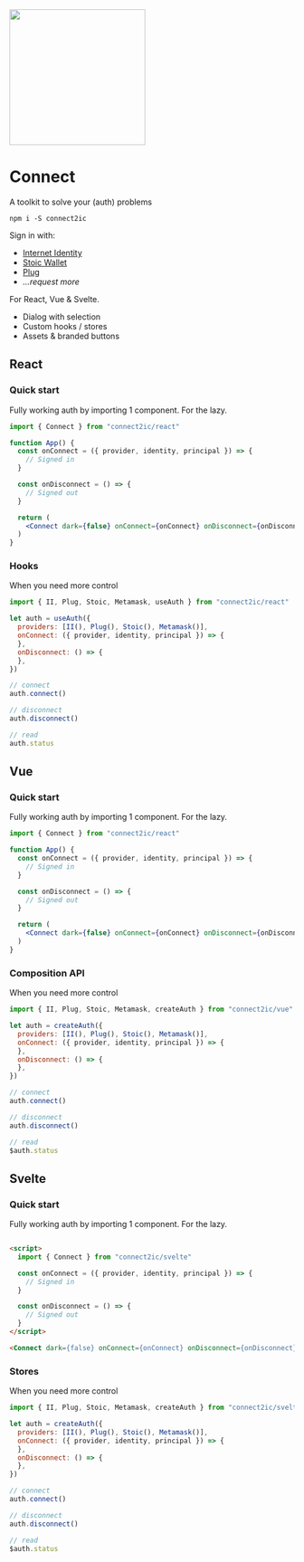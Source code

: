 <img height=240 src="https://i.imgur.com/gjyJF4g.png" />

# Connect

A toolkit to solve your (auth) problems

```
npm i -S connect2ic
```

Sign in with:

- [Internet Identity](https://identity.ic0.app/)
- [Stoic Wallet](https://plugwallet.ooo/)
- [Plug](https://plugwallet.ooo/)
- *...request more*

For React, Vue & Svelte.

- Dialog with selection
- Custom hooks / stores
- Assets & branded buttons

## React

### Quick start
Fully working auth by importing 1 component. For the lazy.
```jsx
import { Connect } from "connect2ic/react"

function App() {
  const onConnect = ({ provider, identity, principal }) => {
    // Signed in
  }

  const onDisconnect = () => {
    // Signed out
  }

  return (
    <Connect dark={false} onConnect={onConnect} onDisconnect={onDisconnect} style={{/* custom styles */ }} />
  )
}
```

### Hooks
When you need more control
```jsx
import { II, Plug, Stoic, Metamask, useAuth } from "connect2ic/react"

let auth = useAuth({
  providers: [II(), Plug(), Stoic(), Metamask()],
  onConnect: ({ provider, identity, principal }) => {
  },
  onDisconnect: () => {
  },
})

// connect
auth.connect()

// disconnect
auth.disconnect()

// read
auth.status
```

## Vue
### Quick start
Fully working auth by importing 1 component. For the lazy.

```jsx
import { Connect } from "connect2ic/react"

function App() {
  const onConnect = ({ provider, identity, principal }) => {
    // Signed in
  }

  const onDisconnect = () => {
    // Signed out
  }

  return (
    <Connect dark={false} onConnect={onConnect} onDisconnect={onDisconnect} style={{/* custom styles */ }} />
  )
}
```

### Composition API
When you need more control
```jsx
import { II, Plug, Stoic, Metamask, createAuth } from "connect2ic/vue"

let auth = createAuth({
  providers: [II(), Plug(), Stoic(), Metamask()],
  onConnect: ({ provider, identity, principal }) => {
  },
  onDisconnect: () => {
  },
})

// connect
auth.connect()

// disconnect
auth.disconnect()

// read
$auth.status
```

## Svelte
### Quick start
Fully working auth by importing 1 component. For the lazy.

```html

<script>
  import { Connect } from "connect2ic/svelte"

  const onConnect = ({ provider, identity, principal }) => {
    // Signed in
  }

  const onDisconnect = () => {
    // Signed out
  }
</script>

<Connect dark={false} onConnect={onConnect} onDisconnect={onDisconnect} style={{/* custom styles */ }} />
```

### Stores
When you need more control
```jsx
import { II, Plug, Stoic, Metamask, createAuth } from "connect2ic/svelte"

let auth = createAuth({
  providers: [II(), Plug(), Stoic(), Metamask()],
  onConnect: ({ provider, identity, principal }) => {
  },
  onDisconnect: () => {
  },
})

// connect
auth.connect()

// disconnect
auth.disconnect()

// read
$auth.status
```